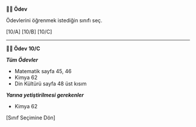 **✍🏻 Ödev**

Ödevlerini öğrenmek istediğin sınıfı seç.

[10/A] [10/B] [10/C]

---

**✍🏻 Ödev**
**10/C**

**_Tüm Ödevler_**

- Matematik sayfa 45, 46
- Kimya 62
- Din Kültürü sayfa 48 üst kısım

**_Yarına yetiştirilmesi gerekenler_**

- Kimya 62

[Sınıf Seçimine Dön]
